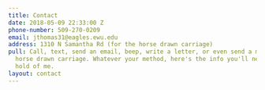 ```yaml
---
title: Contact
date: 2018-05-09 22:33:00 Z
phone-number: 509-270-0209
email: jthomas31@eagles.ewu.edu
address: 1310 N Samantha Rd (for the horse drawn carriage)
pull: Call, text, send an email, beep, write a letter, or even send a message via
  horse drawn carriage. Whatever your method, here's the info you'll need to get a
  hold of me.
layout: contact
---
```



